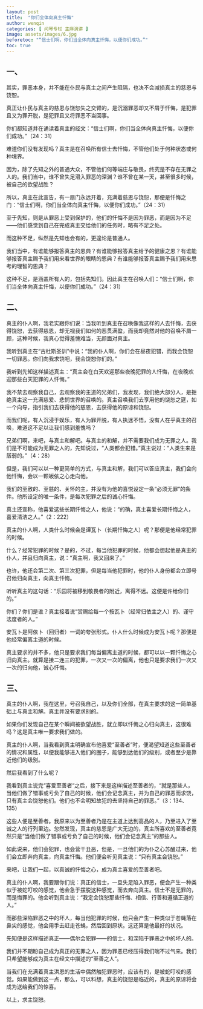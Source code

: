 ```yaml
---
layout: post
title:  "你们全体向真主忏悔"
author: wenqin
categories: [ 问琴专栏 主麻演讲 ]
image: assets/images/6.jpg
beforetoc: "“信士们啊，你们当全体向真主忏悔，以便你们成功。”"
toc: true
---
```


## 一、

其实，罪恶本身，并不能在仆民与真主之间产生阻隔，也决不会减损真主的慈恩与饶恕。

真正让仆民与真主的慈恩与饶恕失之交臂的，是沉溺罪恶却又不屑于忏悔，是犯罪且又为罪开脱，是犯罪且又将罪恶不当回事。

你们都知道并在诵读着真主的经文：“信士们啊，你们当全体向真主忏悔，以便你们成功。”（24：31）

难道你们没有发现吗？真主是在召唤所有信士去忏悔，不管他们处于何种状态或何种境界。

因为，除了先知之外的普通大众，不管他们何等端庄与敬畏，终究是不存在无罪之人的。我们当中，谁不曾失足滑入罪恶的深渊？谁不曾在某一天，甚至很多时候，被自己的欲望战胜？

所以，真主在此宣告，有一扇门永远开着，充满着慈恩与饶恕，那便是忏悔之门：“信士们啊，你们当全体向真主忏悔，以便你们成功。”（24：31）

至于先知，则是从罪恶上受到保护的，他们的忏悔不是因为罪恶，而是因为不足——他们感觉到自己在完成真主交给他们的任务时，略有不足之处。

而这种不足，纵然是先知也会有的，更遑论是普通人。

我们当中，有谁能够报答真主的恩典？有谁能够报答真主给予的健康之恩？有谁能够报答真主赐予我们用来看世界的眼睛的恩典？有谁能够报答真主赐予我们用来思考的理智的恩典？

这种不足，是涵盖所有人的，包括先知们。因此真主在召唤人们：“信士们啊，你们当全体向真主忏悔，以便你们成功。”（24：31）

## 二、

真主的仆人啊，我老实跟你们说：当我听到真主在召唤像我这样的人去忏悔，去获得饶恕，去获得慈恩，却无视我们如何的恶贯满盈，而我却竟然对他的召唤不屑一顾，这种时候，我真心觉得羞愧难当，无颜面对真主。

我听到真主在“古杜斯圣训”中说：“我的仆人啊，你们会在昼夜犯错，而我会饶恕一切罪恶。你们向我求饶吧，我会饶恕你们的。”

我听到先知这样描述真主：“真主会在白天欢迎那些夜晚犯罪的人忏悔，在夜晚欢迎那些白天犯罪的人忏悔。”

我不禁去观察我自己，去观察我的主道的兄弟们，我发现，我们绝大部分人，是拒绝真主这一充满慈爱、悲悯世界的召唤的。真主召唤我们去享用他的饶恕之筵，如一个向导，指引我们去获得他的慈恩，去获得他的原谅和饶恕。

而我们呢，有人沉浸于娱乐，有人为罪开脱，有人执迷不悟，没有人在乎真主的召唤，难道这不足以让我们感到羞愧吗？

兄弟们啊，来吧，与真主和解吧。与真主的和解，并不需要我们成为无罪之人。我们是不可能成为无罪之人的，先知说过，“人类都会犯错。”真主说过：“人类生来是孱弱的。”（4：28）

但是，我们可以以一种更简单的方式，与真主和解，我们可以答应真主，我们会向他忏悔，会以一颗皈依之心走向他。

我们的至赦的、至慈的、关怀的主，并没有为他的喜悦设定一条“必须无罪”的条件。他所设定的唯一条件，是每次犯罪之后的诚心忏悔。

真主还宣称，他喜爱这些长期忏悔之人，他说：“的确，真主喜爱长期忏悔之人，喜爱清洁之人。”（2：222）

真主的仆人啊，人类什么时候会是谭瓦卜（长期忏悔之人）呢？那便是他经常犯罪的时候。

什么？经常犯罪的时候？是的，不过，每当他犯罪的时候，他都会想起他是真主的仆人，并且归向真主，说：“真主啊，我又回来了。”

也许，他还会第二次、第三次犯罪，但是每当他犯罪时，他的仆人身份都会立即号召他归向真主，向真主忏悔。

听听真主的这句话：“乐园将被移到敬畏者的附近，离得不远。这便是许给你们的。”

你们？你们是谁？真主接着说“赏赐给每一个按瓦卜（经常归依主之人）的、谨守法度者的人。”

安瓦卜是阿依卜（回归者）一词的夸张形式。仆人什么时候成为安瓦卜呢？那便是他经常偏离主道的时候。

真主要求的并不多，他只是要求我们每当偏离主道的时候，都可以以一颗忏悔之心归向真主。就算是接二连三的犯罪，一次又一次的偏离，他也只是要求我们一次又一次的归向他，诚心忏悔。

## 三、

真主的仆人啊，我在这里，号召我自己，以及你们全部，在真主要求的这一简单基础上与真主和解。真主并没有要求别的。

如果你们发现自己在某个瞬间被欲望战胜，就立即以忏悔之心归向真主，这很难吗？这是真主唯一要求我们做的。

真主的仆人啊，当我看到真主明确宣布他喜爱“至善者”时，便渴望知道这些至善者的情况和属性，以便我能够进入他们的圈子，能够到达他们的级别，或者至少是靠近他们的级别。

然后我看到了什么呢？

我看到真主说完“喜爱至善者“之后，接下来是这样描述至善者的，“就是那些人，当他们做了错事或亏负了自己的时候，他们会记念真主，并为自己的罪恶而求饶，只有真主会饶恕他们。他们也不会明知故犯的去坚持自己的罪恶。”（3：134、135）

这些人便是至善者。我原来以为至善者乃是在主道上达到高品的人，乃至进入了至诚之人的行列里边。忽然发现，真主的慈恩是广大无边的，真主所喜欢的至善者竟然只是“当他们做了错事或亏负了自己的时候，他们会记念真主”的那些人。

如此说来，他们会犯罪，也会营干丑恶，但是，一旦他们的为仆之心苏醒过来，他们会立即奔向真主，向真主忏悔。他们便会听见真主说：“只有真主会饶恕。”

来吧，让我们一起，以真诚的忏悔之心，成为真主喜爱的至善者吧。

真主的仆人啊，我要跟你们说：真正的信士，一旦失足陷入罪恶，便会产生一种类似于被蛇叮咬的感觉，他会急于摆脱这种感觉，而去奔向真主。信士不是无罪的，而是悔罪的。他会听到真主说：“我定会饶恕那些忏悔、相信、行善和遵循正道的人。”

而那些深陷罪恶之中的坏人，每当他犯罪的时候，他只会产生一种类似于苍蝇落在鼻尖的感觉，他会用手去赶走苍蝇，然后回到原状。这还算是他最好的状况。

先知便是这样描述真正——偶尔会犯罪——的信士，和深陷于罪恶之中的坏人的。

我们并不期盼自己成为真正的无罪之人，因为罪恶已经压得我们喘不过气来。我们只希望能够成为真主在经文中描述的“至善之人”。

当我们在充满着真主洪恩的生活中偶然触犯罪恶时，应该有的，是被蛇叮咬的感觉。如果能做到这一点，那么，可以料想，真主的饶恕是临近的，真主的原谅将会成为送给我们的惊喜。

以上，求主饶恕。
